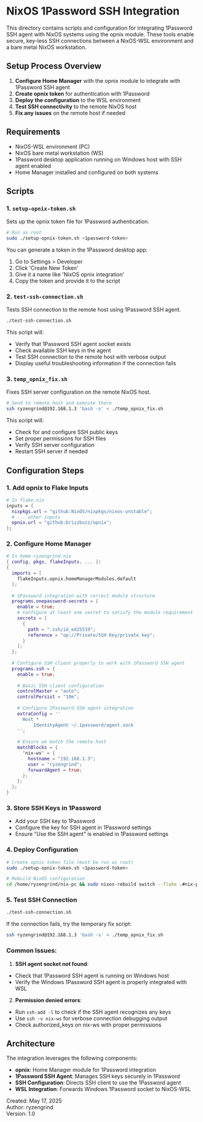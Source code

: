 # NixOS 1Password SSH Integration

This directory contains scripts and configuration for integrating 1Password SSH agent with NixOS systems using the opnix module. These tools enable secure, key-less SSH connections between a NixOS-WSL environment and a bare metal NixOS workstation.

## Setup Process Overview

1. **Configure Home Manager** with the opnix module to integrate with 1Password SSH agent
2. **Create opnix token** for authentication with 1Password
3. **Deploy the configuration** to the WSL environment
4. **Test SSH connectivity** to the remote NixOS host
5. **Fix any issues** on the remote host if needed

## Requirements

- NixOS-WSL environment (PC)
- NixOS bare metal workstation (WS)
- 1Password desktop application running on Windows host with SSH agent enabled
- Home Manager installed and configured on both systems

## Scripts

### 1. `setup-opnix-token.sh`

Sets up the opnix token file for 1Password authentication.

```bash
# Run as root
sudo ./setup-opnix-token.sh <1password-token>
```

You can generate a token in the 1Password desktop app:
1. Go to Settings > Developer
2. Click 'Create New Token'
3. Give it a name like 'NixOS opnix integration'
4. Copy the token and provide it to the script

### 2. `test-ssh-connection.sh`

Tests SSH connection to the remote host using 1Password SSH agent.

```bash
./test-ssh-connection.sh
```

This script will:
- Verify that 1Password SSH agent socket exists
- Check available SSH keys in the agent
- Test SSH connection to the remote host with verbose output
- Display useful troubleshooting information if the connection fails

### 3. `temp_opnix_fix.sh`

Fixes SSH server configuration on the remote NixOS host.

```bash
# Send to remote host and execute there
ssh ryzengrind@192.168.1.3 'bash -s' < ./temp_opnix_fix.sh
```

This script will:
- Check for and configure SSH public keys
- Set proper permissions for SSH files
- Verify SSH server configuration
- Restart SSH server if needed

## Configuration Steps

### 1. Add opnix to Flake Inputs

```nix
# In flake.nix
inputs = {
  nixpkgs.url = "github:NixOS/nixpkgs/nixos-unstable";
  # ... other inputs
  opnix.url = "github:brizzbuzz/opnix";
};
```

### 2. Configure Home Manager

```nix
# In home-ryzengrind.nix
{ config, pkgs, flakeInputs, ... }:
{
  imports = [
    flakeInputs.opnix.homeManagerModules.default
  ];
  
  # 1Password integration with correct module structure
  programs.onepassword-secrets = {
    enable = true;
    # Configure at least one secret to satisfy the module requirement
    secrets = [
      {
        path = ".ssh/id_ed25519";
        reference = "op://Private/SSH Key/private key";
      }
    ];
  };
  
  # Configure SSH client properly to work with 1Password SSH agent
  programs.ssh = {
    enable = true;
    
    # Basic SSH client configuration
    controlMaster = "auto";
    controlPersist = "10m";
    
    # Configure 1Password SSH agent integration
    extraConfig = ''
      Host *
          IdentityAgent ~/.1password/agent.sock
    '';
    
    # Ensure we match the remote host
    matchBlocks = {
      "nix-ws" = {
        hostname = "192.168.1.3";
        user = "ryzengrind";
        forwardAgent = true;
      };
    };
  };
}
```

### 3. Store SSH Keys in 1Password

- Add your SSH key to 1Password
- Configure the key for SSH agent in 1Password settings
- Ensure "Use the SSH agent" is enabled in 1Password settings

### 4. Deploy Configuration

```bash
# Create opnix token file (must be run as root)
sudo ./setup-opnix-token.sh <1password-token>

# Rebuild NixOS configuration
cd /home/ryzengrind/nix-pc && sudo nixos-rebuild switch --flake .#nix-pc
```

### 5. Test SSH Connection

```bash
./test-ssh-connection.sh
```

If the connection fails, try the temporary fix script:

```bash
ssh ryzengrind@192.168.1.3 'bash -s' < ./temp_opnix_fix.sh
```

### Common Issues:

1. **SSH agent socket not found**:
 
- Check that 1Password SSH agent is running on Windows host
- Verify the Windows 1Password SSH agent is properly integrated with WSL

2. **Permission denied errors**:

- Run `ssh-add -l` to check if the SSH agent recognizes any keys
- Use `ssh -v nix-ws` for verbose connection debugging output
- Check authorized_keys on nix-ws with proper permissions

## Architecture

The integration leverages the following components:

- **opnix**: Home Manager module for 1Password integration
- **1Password SSH Agent**: Manages SSH keys securely in 1Password
- **SSH Configuration**: Directs SSH client to use the 1Password agent
- **WSL Integration**: Forwards Windows 1Password socket to NixOS-WSL

Created: May 17, 2025  
Author: ryzengrind  
Version: 1.0